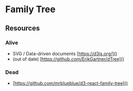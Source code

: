 # Family Tree


## Resources

### Alive

* SVG / Data-driven documents [https://d3js.org/]()
* (out of date) [https://github.com/ErikGartner/dTree]()

### Dead

* [https://github.com/mrblueblue/d3-react-family-tree]()


